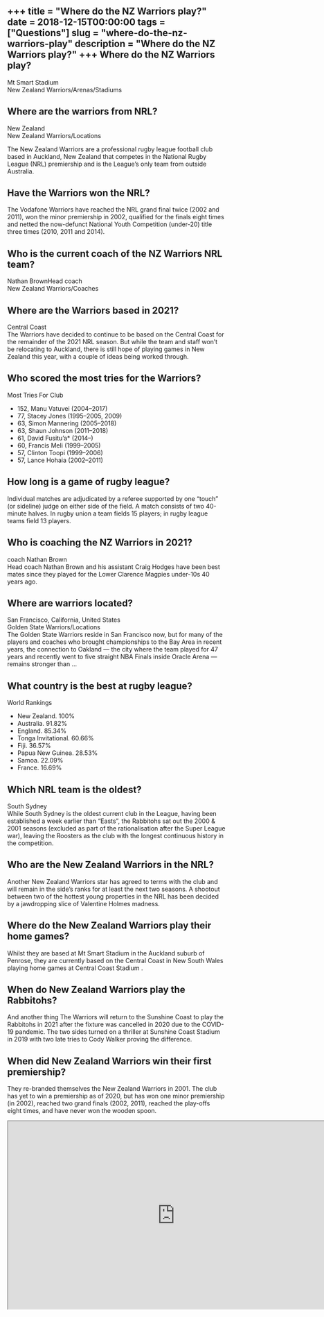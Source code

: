 +++
title = "Where do the NZ Warriors play?"
date = 2018-12-15T00:00:00
tags = ["Questions"]
slug = "where-do-the-nz-warriors-play"
description = "Where do the NZ Warriors play?"
+++
Where do the NZ Warriors play?
------------------------------

Mt Smart Stadium  
New Zealand Warriors/Arenas/Stadiums

Where are the warriors from NRL?
--------------------------------

New Zealand  
New Zealand Warriors/Locations

The New Zealand Warriors are a professional rugby league football club based in Auckland, New Zealand that competes in the National Rugby League (NRL) premiership and is the League’s only team from outside Australia.

Have the Warriors won the NRL?
------------------------------

The Vodafone Warriors have reached the NRL grand final twice (2002 and 2011), won the minor premiership in 2002, qualified for the finals eight times and netted the now-defunct National Youth Competition (under-20) title three times (2010, 2011 and 2014).

Who is the current coach of the NZ Warriors NRL team?
-----------------------------------------------------

Nathan BrownHead coach  
New Zealand Warriors/Coaches

Where are the Warriors based in 2021?
-------------------------------------

Central Coast  
The Warriors have decided to continue to be based on the Central Coast for the remainder of the 2021 NRL season. But while the team and staff won’t be relocating to Auckland, there is still hope of playing games in New Zealand this year, with a couple of ideas being worked through.

Who scored the most tries for the Warriors?
-------------------------------------------

Most Tries For Club

- 152, Manu Vatuvei (2004–2017)
- 77, Stacey Jones (1995–2005, 2009)
- 63, Simon Mannering (2005–2018)
- 63, Shaun Johnson (2011–2018)
- 61, David Fusitu’a\* (2014–)
- 60, Francis Meli (1999–2005)
- 57, Clinton Toopi (1999–2006)
- 57, Lance Hohaia (2002–2011)

How long is a game of rugby league?
-----------------------------------

Individual matches are adjudicated by a referee supported by one “touch” (or sideline) judge on either side of the field. A match consists of two 40-minute halves. In rugby union a team fields 15 players; in rugby league teams field 13 players.

Who is coaching the NZ Warriors in 2021?
----------------------------------------

coach Nathan Brown  
Head coach Nathan Brown and his assistant Craig Hodges have been best mates since they played for the Lower Clarence Magpies under-10s 40 years ago.

Where are warriors located?
---------------------------

San Francisco, California, United States  
Golden State Warriors/Locations  
The Golden State Warriors reside in San Francisco now, but for many of the players and coaches who brought championships to the Bay Area in recent years, the connection to Oakland — the city where the team played for 47 years and recently went to five straight NBA Finals inside Oracle Arena — remains stronger than …

What country is the best at rugby league?
-----------------------------------------

World Rankings

- New Zealand. 100%
- Australia. 91.82%
- England. 85.34%
- Tonga Invitational. 60.66%
- Fiji. 36.57%
- Papua New Guinea. 28.53%
- Samoa. 22.09%
- France. 16.69%

Which NRL team is the oldest?
-----------------------------

South Sydney  
While South Sydney is the oldest current club in the League, having been established a week earlier than “Easts”, the Rabbitohs sat out the 2000 &amp; 2001 seasons (excluded as part of the rationalisation after the Super League war), leaving the Roosters as the club with the longest continuous history in the competition.

Who are the New Zealand Warriors in the NRL?
--------------------------------------------

Another New Zealand Warriors star has agreed to terms with the club and will remain in the side’s ranks for at least the next two seasons. A shootout between two of the hottest young properties in the NRL has been decided by a jawdropping slice of Valentine Holmes madness.

Where do the New Zealand Warriors play their home games?
--------------------------------------------------------

Whilst they are based at Mt Smart Stadium in the Auckland suburb of Penrose, they are currently based on the Central Coast in New South Wales playing home games at Central Coast Stadium .

When do New Zealand Warriors play the Rabbitohs?
------------------------------------------------

And another thing The Warriors will return to the Sunshine Coast to play the Rabbitohs in 2021 after the fixture was cancelled in 2020 due to the COVID-19 pandemic. The two sides turned on a thriller at Sunshine Coast Stadium in 2019 with two late tries to Cody Walker proving the difference.

When did New Zealand Warriors win their first premiership?
----------------------------------------------------------

They re-branded themselves the New Zealand Warriors in 2001. The club has yet to win a premiership as of 2020, but has won one minor premiership (in 2002), reached two grand finals (2002, 2011), reached the play-offs eight times, and have never won the wooden spoon.

<iframe allow="accelerometer; autoplay; clipboard-write; encrypted-media; gyroscope; picture-in-picture" allowfullscreen="" class="__youtube_prefs__  epyt-is-override  no-lazyload" data-no-lazy="1" data-origheight="433" data-origwidth="770" data-skipgform_ajax_framebjll="" height="433" id="_ytid_24247" loading="lazy" src="https://www.youtube.com/embed/zbhyOGNaMT0?enablejsapi=1&autoplay=0&cc_load_policy=0&cc_lang_pref=&iv_load_policy=1&loop=0&modestbranding=0&rel=1&fs=1&playsinline=0&autohide=2&theme=dark&color=red&controls=1&" title="YouTube player" width="770"></iframe>